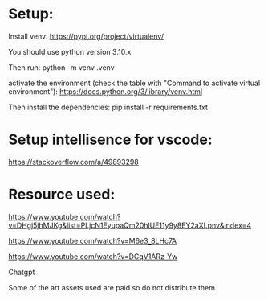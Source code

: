 # Setup:

Install venv: 
https://pypi.org/project/virtualenv/

You should use python version 3.10.x

Then run:
python -m venv .venv

activate the environment (check the table with "Command to activate virtual environment"):
https://docs.python.org/3/library/venv.html

Then install the dependencies:
pip install -r requirements.txt

# Setup intellisence for vscode:
https://stackoverflow.com/a/49893298

# Resource used:

https://www.youtube.com/watch?v=DHgj5jhMJKg&list=PLjcN1EyupaQm20hlUE11y9y8EY2aXLpnv&index=4

https://www.youtube.com/watch?v=M6e3_8LHc7A

https://www.youtube.com/watch?v=DCqV1ARz-Yw

Chatgpt

Some of the art assets used are paid so do not distribute them.